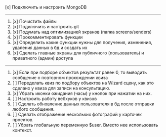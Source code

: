 [x] Подключить и настроить MongoDB

----

1. [x] Почистить файлы
2. [x] Подключить и настроить git
3. [x] Подумать над оптимизацией экранов (папка screens/senders)
4. [x] Прокомментировать функции
5. [x] Определить какие функции нужны для получения, изменения, удаления данных в бд и создать их
6. [x] Сделать главные экраны для публичного (пользователь) и приватного (админ) доступа

----

1. [x] Если при подборе объектов результат равен 0, то выводить сообщение о повторном прохождении квиза
2. [ ] Переделать квиз по подбору объектов на Wizard сцену, как это сделано у квиза для записи на консультацию.
3. [x] Убрать иконки ожидания (часы) у кнопок при нажатии на них.
4. [ ] Настроить работу вебхуков у квизов
5. [ ] Сделать обновление данных пользователя в бд после отправки любого сообщения.
6. [ ] Сделать отображение нескольких фотографий у карточек проектов.
7. [ ] Убрать глобальную переменную $user. Вместо нее использовать контекст.